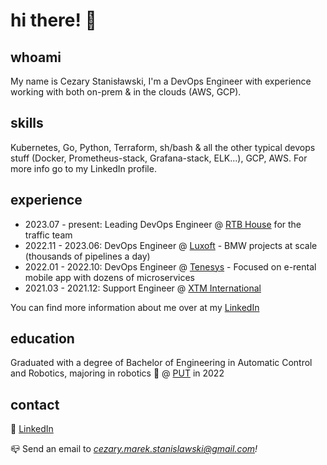# hi there! 👋

## whoami

My name is Cezary Stanisławski, I'm a DevOps Engineer with experience working with both on-prem & in the clouds (AWS, GCP).

## skills

Kubernetes, Go, Python, Terraform, sh/bash & all the other typical devops stuff (Docker, Prometheus-stack, Grafana-stack, ELK...), GCP, AWS. For more info go to my LinkedIn profile.

## experience

- 2023.07 - present: Leading DevOps Engineer @ [RTB House](https://www.rtbhouse.com/) for the traffic team
- 2022.11 - 2023.06: DevOps Engineer @ [Luxoft](https://www.linkedin.com/company/luxoft/) - BMW projects at scale (thousands of pipelines a day)
- 2022.01 - 2022.10: DevOps Engineer @ [Tenesys](https://tenesys.io/en/home/) - Focused on e-rental mobile app with dozens of microservices
- 2021.03 - 2021.12: Support Engineer @ [XTM International](https://www.linkedin.com/company/xtm-international/)

You can find more information about me over at my [LinkedIn](https://www.linkedin.com/in/cezary-m-stanislawski)

## education

Graduated with a degree of Bachelor of Engineering in Automatic Control and Robotics, majoring in robotics 🦾 @ [PUT](https://creef.put.poznan.pl/en) in 2022

## contact

🤝 [LinkedIn](https://www.linkedin.com/in/cezary-m-stanislawski)

📪 Send an email to *<cezary.marek.stanislawski@gmail.com>!*
